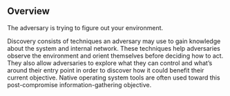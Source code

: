## Overview

The adversary is trying to figure out your environment.

Discovery consists of techniques an adversary may use to gain knowledge about the system and internal network. These techniques help adversaries observe the environment and orient themselves before deciding how to act. They also allow adversaries to explore what they can control and what’s around their entry point in order to discover how it could benefit their current objective. Native operating system tools are often used toward this post-compromise information-gathering objective.